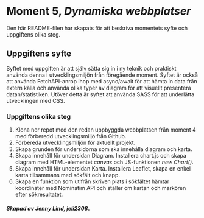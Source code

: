 # Moment 5, _Dynamiska webbplatser_
Den här README-filen har skapats för att beskriva momentets syfte och uppgiftens olika steg.

## Uppgiftens syfte

Syftet med uppgiften är att själv sätta sig in i ny teknik och praktiskt använda denna i utvecklingsmiljön från föregående moment.
Syftet är också att använda FetchAPI-anrop ihop med async/await för att hämta in data från extern källa och använda olika typer av diagram för att visuellt presentera datan/statistiken. Utöver detta är syftet att använda SASS för att underlätta utvecklingen med CSS. 

### Uppgiftens olika steg

1. Klona ner repot med den redan uppbyggda webbplatsen från moment 4 med förberedd utvecklingsmiljö från Github.
2. Förbereda utvecklingsmiljön för aktuellt projekt.
3. Skapa grunden för undersidorna som ska innehålla diagram och karta.
4. Skapa innehåll för undersidan Diagram. Installera chart.js och skapa diagram med HTML-elementet _canvas_ och JS-funktionen _new Chart()_.
5. Skapa innehåll för undersidan Karta. Installera Leaflet, skapa en enkel karta tillsammans med sökfält och knapp.
6. Skapa en funktion som utifrån skriven plats i sökfältet hämtar koordinater med Nominatim API och ställer om kartan och markören efter sökresultatet.

#### _Skapad av Jenny Lind, jeli2308_.
